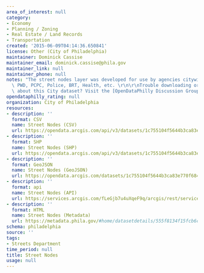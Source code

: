 ```yaml
---
area_of_interest: null
category:
- Economy
- Planning / Zoning
- Real Estate / Land Records
- Transportation
created: '2015-06-09T04:14:36.650841'
license: Other (City of Philadelphia)
maintainer: Dominick Cassise
maintainer_email: dominick.cassise@phila.gov
maintainer_link: null
maintainer_phone: null
notes: "The street nodes layer was developed for use by agencies citywide including\
  \ PWD, PCPC, Police, BRT, Health, etc. \r\n\r\nTrouble downloading or have questions\
  \ about this City dataset? Visit the [OpenDataPhilly Discussion Group](http://www.phila.gov/data/discuss/)"
opendataphilly_rating: null
organization: City of Philadelphia
resources:
- description: ''
  format: CSV
  name: Street Nodes (CSV)
  url: https://opendata.arcgis.com/api/v3/datasets/1c755104f5644b3ca83e770f684c8a37_0/downloads/data?format=csv&spatialRefId=4326
- description: ''
  format: SHP
  name: Street Nodes (SHP)
  url: https://opendata.arcgis.com/api/v3/datasets/1c755104f5644b3ca83e770f684c8a37_0/downloads/data?format=shp&spatialRefId=4326
- description: ''
  format: GeoJSON
  name: Street Nodes (GeoJSON)
  url: https://opendata.arcgis.com/datasets/1c755104f5644b3ca83e770f684c8a37_0.geojson
- description: ''
  format: api
  name: Street Nodes (API)
  url: https://services.arcgis.com/fLeGjb7u4uXqeF9q/arcgis/rest/services/Street_Nodes/FeatureServer/0/query?outFields=*&where=1%3D1
- description: ''
  format: HTML
  name: Street Nodes (Metadata)
  url: https://metadata.phila.gov/#home/datasetdetails/555f8134f15fcb6c6ed44138/representationdetails/5571b1c4e4fb1d91393c2182/
schema: philadelphia
source: ''
tags:
- Streets Department
time_period: null
title: Street Nodes
usage: null
---
```

